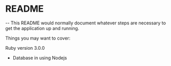 # README

-- This README would normally document whatever steps are necessary to get the
application up and running.

Things you may want to cover:

Ruby version 3.0.0





* Database in using Nodejs

